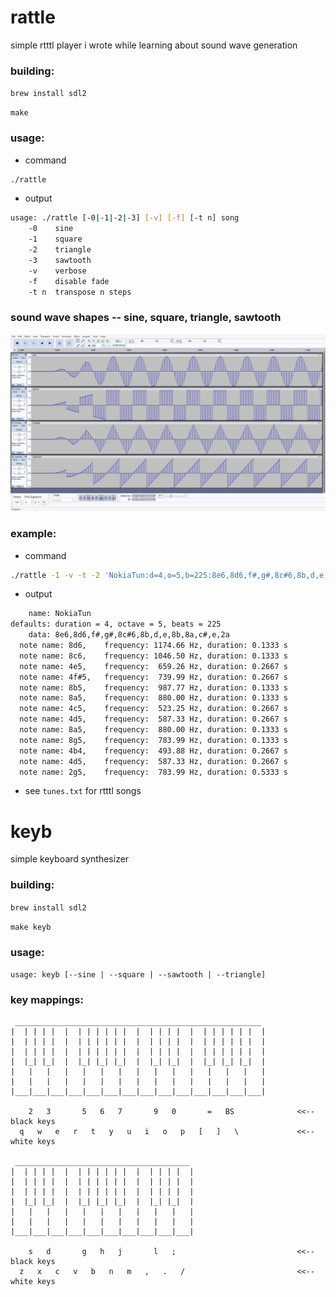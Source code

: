 # rattle

simple rtttl player i wrote while learning about sound wave generation

### building:

`brew install sdl2`

`make`

### usage:

* command
```sh
./rattle
```

* output
```sh
usage: ./rattle [-0|-1|-2|-3] [-v] [-f] [-t n] song
    -0    sine
    -1    square
    -2    triangle
    -3    sawtooth
    -v    verbose
    -f    disable fade
    -t n  transpose n steps
```

### sound wave shapes -- sine, square, triangle, sawtooth

![screenshot](images/audacity-sound-wave-shapes-sine-square-triangle-sawtooth.png)


### example:
* command
```sh
./rattle -1 -v -t -2 'NokiaTun:d=4,o=5,b=225:8e6,8d6,f#,g#,8c#6,8b,d,e,8b,8a,c#,e,2a'
```

* output
```sh
    name: NokiaTun
defaults: duration = 4, octave = 5, beats = 225
    data: 8e6,8d6,f#,g#,8c#6,8b,d,e,8b,8a,c#,e,2a
  note name: 8d6,    frequency: 1174.66 Hz, duration: 0.1333 s
  note name: 8c6,    frequency: 1046.50 Hz, duration: 0.1333 s
  note name: 4e5,    frequency:  659.26 Hz, duration: 0.2667 s
  note name: 4f#5,   frequency:  739.99 Hz, duration: 0.2667 s
  note name: 8b5,    frequency:  987.77 Hz, duration: 0.1333 s
  note name: 8a5,    frequency:  880.00 Hz, duration: 0.1333 s
  note name: 4c5,    frequency:  523.25 Hz, duration: 0.2667 s
  note name: 4d5,    frequency:  587.33 Hz, duration: 0.2667 s
  note name: 8a5,    frequency:  880.00 Hz, duration: 0.1333 s
  note name: 8g5,    frequency:  783.99 Hz, duration: 0.1333 s
  note name: 4b4,    frequency:  493.88 Hz, duration: 0.2667 s
  note name: 4d5,    frequency:  587.33 Hz, duration: 0.2667 s
  note name: 2g5,    frequency:  783.99 Hz, duration: 0.5333 s
```

* see `tunes.txt` for rtttl songs

#

# keyb

simple keyboard synthesizer

### building:

`brew install sdl2`

`make keyb`

### usage:

`usage: keyb [--sine | --square | --sawtooth | --triangle]`

### key mappings:

```
 _______________________________________________________
|  | | | |  |  | | | | | |  |  | | | |  |  | | | | | |  |
|  | | | |  |  | | | | | |  |  | | | |  |  | | | | | |  |
|  | | | |  |  | | | | | |  |  | | | |  |  | | | | | |  |
|  |_| |_|  |  |_| |_| |_|  |  |_| |_|  |  |_| |_| |_|  |
|   |   |   |   |   |   |   |   |   |   |   |   |   |   |
|   |   |   |   |   |   |   |   |   |   |   |   |   |   |
|___|___|___|___|___|___|___|___|___|___|___|___|___|___|

    2   3       5   6   7       9   0       =   BS              <<-- black keys
  q   w   e   r   t   y   u   i   o   p   [   ]   \             <<-- white keys

 _______________________________________
|  | | | |  |  | | | | | |  |  | | | |  |
|  | | | |  |  | | | | | |  |  | | | |  |
|  | | | |  |  | | | | | |  |  | | | |  |
|  |_| |_|  |  |_| |_| |_|  |  |_| |_|  |
|   |   |   |   |   |   |   |   |   |   |
|   |   |   |   |   |   |   |   |   |   |
|___|___|___|___|___|___|___|___|___|___|

    s   d       g   h   j       l   ;                           <<-- black keys
  z   x   c   v   b   n   m   ,   .   /                         <<-- white keys
```
